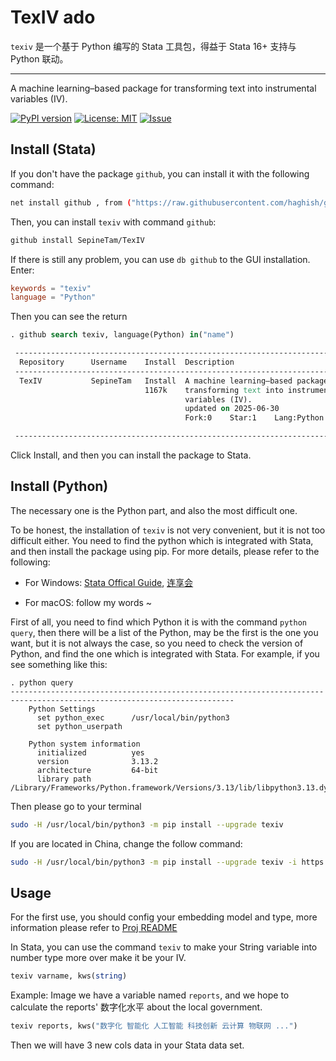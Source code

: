 # TexIV ado

`texiv` 是一个基于 Python 编写的 Stata 工具包，得益于 Stata 16+ 支持与 Python 联动。

---

A machine learning–based package for transforming text into instrumental variables (IV).

[![PyPI version](https://img.shields.io/pypi/v/texiv.svg)](https://pypi.org/project/texiv/)
[![License: MIT](https://img.shields.io/badge/License-MIT-yellow.svg)](../../LICENSE)
[![Issue](https://img.shields.io/badge/Issue-report-green.svg)](https://github.com/sepinetam/texiv/issues/new)

## Install (Stata)
If you don't have the package `github`, you can install it with the following command:
```bash
net install github , from ("https://raw.githubusercontent.com/haghish/github/master/")
```

Then, you can install `texiv` with command `github`:
```bash
github install SepineTam/TexIV
```

If there is still any problem, you can use `db github` to the GUI installation.
Enter:
```toml
keywords = "texiv"
language = "Python"
```

Then you can see the return
```stata
. github search texiv, language(Python) in("name")

 ----------------------------------------------------------------------------------
  Repository      Username    Install  Description 
 ----------------------------------------------------------------------------------
  TexIV           SepineTam   Install  A machine learning–based package for
                              1167k    transforming text into instrumental
                                       variables (IV).
                                       updated on 2025-06-30
                                       Fork:0    Star:1    Lang:Python      

 ----------------------------------------------------------------------------------
```

Click Install, and then you can install the package to Stata.

## Install (Python)
The necessary one is the Python part, and also the most difficult one. 

To be honest, the installation of `texiv` is not very convenient, but it is not too difficult either. You need to find the python which is integrated with Stata, and then install the package using pip. For more details, please refer to the following:

- For Windows: [Stata Offical Guide](https://www.stata.com/features/overview/pystata-python-integration), [连享会](https://www.lianxh.cn/details/553.html)

- For macOS: follow my words ~

First of all, you need to find which Python it is with the command `python query`, then there will be a list of the Python, may be the first is the one you want, but it is not always the case, so you need to check the version of Python, and find the one which is integrated with Stata. For example, if you see something like this:

```
. python query
------------------------------------------------------------------------------------------------------------------------
    Python Settings
      set python_exec      /usr/local/bin/python3
      set python_userpath  

    Python system information
      initialized          yes
      version              3.13.2
      architecture         64-bit
      library path         /Library/Frameworks/Python.framework/Versions/3.13/lib/libpython3.13.dylib
```
Then please go to your terminal
```bash
sudo -H /usr/local/bin/python3 -m pip install --upgrade texiv
```
If you are located in China, change the follow command:
```bash
sudo -H /usr/local/bin/python3 -m pip install --upgrade texiv -i https://pypi.tuna.tsinghua.edu.cn/simple/ --trusted-host pypi.tuna.tsinghua.edu.cn
```

## Usage
For the first use, you should config your embedding model and type, more information please refer to [Proj README](../../README.md)

In Stata, you can use the command `texiv` to make your String variable into number type more over make it be your IV.

```Stata
texiv varname, kws(string)
```

Example:
Image we have a variable named `reports`, and we hope to calculate the reports' 数字化水平 about the local government.
```Stata
texiv reports, kws("数字化 智能化 人工智能 科技创新 云计算 物联网 ...")
```
Then we will have 3 new cols data in your Stata data set.

